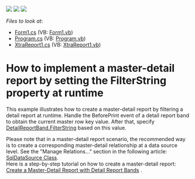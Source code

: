 <!-- default badges list -->
![](https://img.shields.io/endpoint?url=https://codecentral.devexpress.com/api/v1/VersionRange/128601229/18.2.10%2B)
[![](https://img.shields.io/badge/Open_in_DevExpress_Support_Center-FF7200?style=flat-square&logo=DevExpress&logoColor=white)](https://supportcenter.devexpress.com/ticket/details/E543)
[![](https://img.shields.io/badge/📖_How_to_use_DevExpress_Examples-e9f6fc?style=flat-square)](https://docs.devexpress.com/GeneralInformation/403183)
<!-- default badges end -->
<!-- default file list -->
*Files to look at*:

* [Form1.cs](./CS/MasterDetailFilterString/Form1.cs) (VB: [Form1.vb](./VB/MasterDetailFilterString/Form1.vb))
* [Program.cs](./CS/MasterDetailFilterString/Program.cs) (VB: [Program.vb](./VB/MasterDetailFilterString/Program.vb))
* [XtraReport1.cs](./CS/MasterDetailFilterString/XtraReport1.cs) (VB: [XtraReport1.vb](./VB/MasterDetailFilterString/XtraReport1.vb))
<!-- default file list end -->
# How to implement a master-detail report by setting the FilterString property at runtime


<p>This example illustrates how to create a master-detail report by filtering a detail report at runtime. Handle the BeforePrint event of a detail report band to obtain the current master row key value. After that, specify <a href="https://docs.devexpress.com/XtraReports/DevExpress.XtraReports.UI.XtraReportBase.FilterString">DetailReportBand.FilterString</a> based on this value.</p>
<p>Please note that in a master-detail report scenario, the recommended way is to create a corresponding master-detail relationship at a data source level. See the "Manage Relations..." section in the following article:</br>
<a href="https://docs.devexpress.com/CoreLibraries/DevExpress.DataAccess.Sql.SqlDataSource">SqlDataSource Class</a>. </br>
Here is a step-by-step tutorial on how to create a master-detail report: <a href="https://docs.devexpress.com/XtraReports/4785/create-popular-reports/create-a-master-detail-report-with-detail-report-bands">Create a Master-Detail Report with Detail Report Bands</a> .

<br/>


